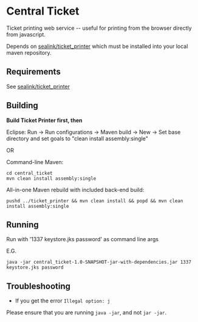 # Central Ticket

Ticket printing web service -- useful for printing from the browser
directly from javascript.

Depends on [sealink/ticket_printer](https://github.com/sealink/ticket_printer) which must be installed into your
local maven repository.

## Requirements

See [sealink/ticket_printer](https://github.com/sealink/ticket_printer)


## Building

**Build Ticket Printer first, then**

Eclipse:
Run -> Run configurations -> Maven build -> New -> Set base directory and set goals to "clean install assembly:single"

OR

Command-line Maven:

    cd central_ticket
    mvn clean install assembly:single


All-in-one Maven rebuild with included back-end build:

    pushd ../ticket_printer && mvn clean install && popd && mvn clean install assembly:single

## Running

Run with '1337 keystore.jks password' as command line args

E.G.

    java -jar central_ticket-1.0-SNAPSHOT-jar-with-dependencies.jar 1337 keystore.jks password


## Troubleshooting

* If you get the error `Illegal option: j`

Please ensure that you are running `java -jar`, and not `jar -jar`.
